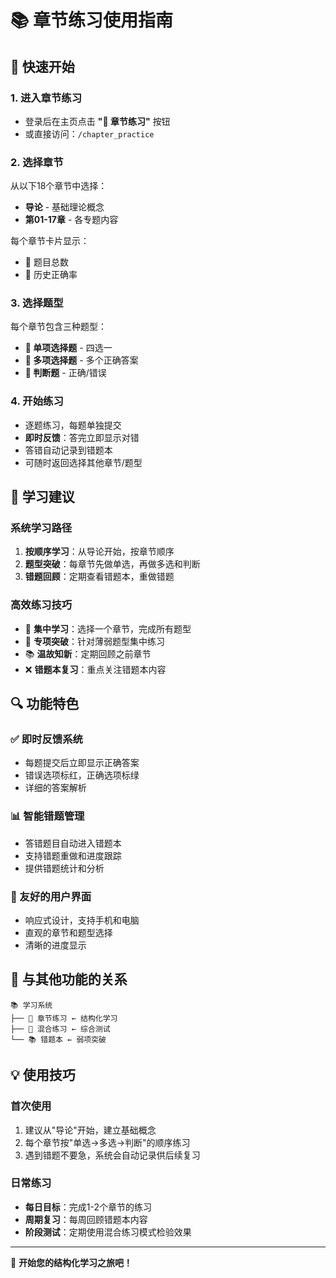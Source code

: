 # 📚 章节练习使用指南

## 🚀 快速开始

### 1. 进入章节练习
- 登录后在主页点击 **"📖 章节练习"** 按钮
- 或直接访问：`/chapter_practice`

### 2. 选择章节
从以下18个章节中选择：
- **导论** - 基础理论概念
- **第01-17章** - 各专题内容

每个章节卡片显示：
- 📝 题目总数
- 🎯 历史正确率

### 3. 选择题型
每个章节包含三种题型：
- **📝 单项选择题** - 四选一
- **📝 多项选择题** - 多个正确答案
- **📝 判断题** - 正确/错误

### 4. 开始练习
- 逐题练习，每题单独提交
- **即时反馈**：答完立即显示对错
- 答错自动记录到错题本
- 可随时返回选择其他章节/题型

## 🎯 学习建议

### 系统学习路径
1. **按顺序学习**：从导论开始，按章节顺序
2. **题型突破**：每章节先做单选，再做多选和判断
3. **错题回顾**：定期查看错题本，重做错题

### 高效练习技巧
- 📖 **集中学习**：选择一个章节，完成所有题型
- 🎯 **专项突破**：针对薄弱题型集中练习
- 📚 **温故知新**：定期回顾之前章节
- ❌ **错题本复习**：重点关注错题本内容

## 🔍 功能特色

### ✅ 即时反馈系统
- 每题提交后立即显示正确答案
- 错误选项标红，正确选项标绿
- 详细的答案解析

### 📊 智能错题管理
- 答错题目自动进入错题本
- 支持错题重做和进度跟踪
- 提供错题统计和分析

### 🎨 友好的用户界面
- 响应式设计，支持手机和电脑
- 直观的章节和题型选择
- 清晰的进度显示

## 🌟 与其他功能的关系

```
📚 学习系统
├── 📖 章节练习 ← 结构化学习
├── 📝 混合练习 ← 综合测试  
└── 📚 错题本 ← 弱项突破
```

## 💡 使用技巧

### 首次使用
1. 建议从"导论"开始，建立基础概念
2. 每个章节按"单选→多选→判断"的顺序练习
3. 遇到错题不要急，系统会自动记录供后续复习

### 日常练习
- **每日目标**：完成1-2个章节的练习
- **周期复习**：每周回顾错题本内容
- **阶段测试**：定期使用混合练习模式检验效果

---
💪 **开始您的结构化学习之旅吧！**

